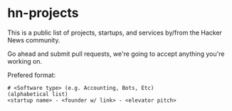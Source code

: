 # hn-projects
This is a public list of projects, startups, and services by/from the Hacker News community. 

Go ahead and submit pull requests, we're going to accept anything you're working on.

Prefered format: 
```
# <Software type> (e.g. Accounting, Bots, Etc)
(alphabetical list)
<startup name> - <founder w/ link> - <elevator pitch> 
